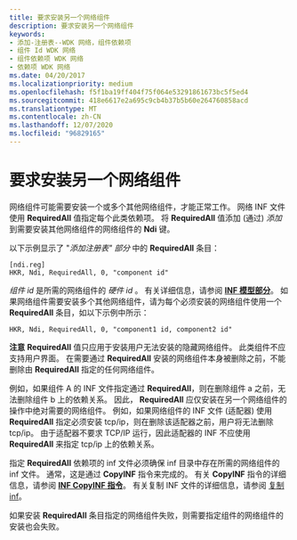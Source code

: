 ```yaml
---
title: 要求安装另一个网络组件
description: 要求安装另一个网络组件
keywords:
- 添加-注册表--WDK 网络，组件依赖项
- 组件 Id WDK 网络
- 组件依赖项 WDK 网络
- 依赖项 WDK 网络
ms.date: 04/20/2017
ms.localizationpriority: medium
ms.openlocfilehash: f5f1ba19ff404f75f064e53291861673bc5f5ed4
ms.sourcegitcommit: 418e6617e2a695c9cb4b37b5b60e264760858acd
ms.translationtype: MT
ms.contentlocale: zh-CN
ms.lasthandoff: 12/07/2020
ms.locfileid: "96829165"
---
```

# <a name="requiring-the-installation-of-another-network-component"></a>要求安装另一个网络组件





网络组件可能需要安装一个或多个其他网络组件，才能正常工作。 网络 INF 文件使用 **RequiredAll** 值指定每个此类依赖项。 将 **RequiredAll** 值添加 (通过) *添加* 到需要安装其他网络组件的网络组件的 **Ndi** 键。

以下示例显示了 "*添加注册表" 部分* 中的 **RequiredAll** 条目：

```INF
[ndi.reg]
HKR, Ndi, RequiredAll, 0, "component id"
```

*组件 id* 是所需的网络组件的 *硬件 id* 。 有关详细信息，请参阅 [**INF 模型部分**](../install/inf-models-section.md)。 如果网络组件需要安装多个其他网络组件，请为每个必须安装的网络组件使用一个 **RequiredAll** 条目，如以下示例中所示：

```INF
HKR, Ndi, RequiredAll, 0, "component1 id, component2 id"
```

**注意** **RequiredAll** 值只应用于安装用户无法安装的隐藏网络组件。 此类组件不应支持用户界面。 在需要通过 **RequiredAll** 安装的网络组件本身被删除之前，不能删除由 **RequiredAll** 指定的任何网络组件。

 

例如，如果组件 A 的 INF 文件指定通过 **RequiredAll**，则在删除组件 a 之前，无法删除组件 b 上的依赖关系。 因此， **RequiredAll** 应仅安装在另一个网络组件的操作中绝对需要的网络组件。 例如，如果网络组件的 INF 文件 (适配器) 使用 **RequiredAll** 指定必须安装 tcp/ip，则在删除该适配器之前，用户将无法删除 tcp/ip。 由于适配器不要求 TCP/IP 运行，因此适配器的 INF 不应使用 **RequiredAll** 来指定 tcp/ip 上的依赖关系。

指定 **RequiredAll** 依赖项的 inf 文件必须确保 inf 目录中存在所需的网络组件的 inf 文件。 通常，这是通过 **CopyINF** 指令来完成的。 有关 **CopyINF** 指令的详细信息，请参阅 [**INF CopyINF 指令**](../install/inf-copyinf-directive.md)。 有关复制 INF 文件的详细信息，请参阅 [复制 inf](../install/copying-inf-files.md)。

如果安装 **RequiredAll** 条目指定的网络组件失败，则需要指定组件的网络组件的安装也会失败。

 

